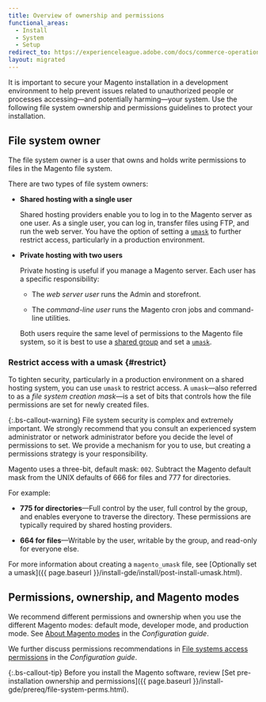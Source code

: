 ```yaml
---
title: Overview of ownership and permissions
functional_areas:
  - Install
  - System
  - Setup
redirect_to: https://experienceleague.adobe.com/docs/commerce-operations/installation-guide/prerequisites/file-system/overview.html
layout: migrated
---
```


It is important to secure your Magento installation in a development environment to help prevent issues related to unauthorized people or processes accessing—and potentially harming—your system. Use the following file system ownership and permissions guidelines to protect your installation.

## File system owner

The file system owner is a user that owns and holds write permissions to files in the Magento file system.

There are two types of file system owners:

-  **Shared hosting with a single user**

   Shared hosting providers enable you to log in to the Magento server as one user. As a single user, you can log in, transfer files using FTP, and run the web server. You have the option of setting a [`umask`](#restrict) to further restrict access, particularly in a production environment.

-  **Private hosting with two users**

   Private hosting is useful if you manage a Magento server. Each user has a specific responsibility:

   -  The _web server user_ runs the Admin and storefront.

   -  The _command-line user_ runs the Magento cron jobs and command-line utilities.

   Both users require the same level of permissions to the Magento file system, so it is best to use a [shared group][] and set a [`umask`](#restrict).

### Restrict access with a umask {#restrict}

To tighten security, particularly in a production environment on a shared hosting system, you can use `umask` to restrict access. A `umask`—also referred to as a _file system creation mask_—is a set of bits that controls how the file permissions are set for newly created files.

{:.bs-callout-warning}
File system security is complex and extremely important. We strongly recommend that you consult an experienced system administrator or network administrator before you decide the level of permissions to set. We provide a mechanism for you to use, but creating a permissions strategy is your responsibility.

Magento uses a three-bit, default mask: `002`. Subtract the Magento default mask from the UNIX defaults of 666 for files and 777 for directories.

For example:

-  **775 for directories**—Full control by the user, full control by the group, and enables everyone to traverse the directory. These permissions are typically required by shared hosting providers.

-  **664 for files**—Writable by the user, writable by the group, and read-only for everyone else.

For more information about creating a `magento_umask` file, see [Optionally set a umask]({{ page.baseurl }}/install-gde/install/post-install-umask.html).

## Permissions, ownership, and Magento modes

We recommend different permissions and ownership when you use the different Magento modes: default mode, developer mode, and production mode. See [About Magento modes][modes] in the _Configuration guide_.

We further discuss permissions recommendations in [File systems access permissions][config-file-access] in the _Configuration guide_.

{:.bs-callout-tip}
Before you install the Magento software, review [Set pre-installation ownership and permissions]({{ page.baseurl }}/install-gde/prereq/file-system-perms.html).

<!-- link definitions -->

[config-file-access]: {{page.baseurl}}/config-guide/prod/prod_file-sys-perms.html
[modes]: {{page.baseurl}}/config-guide/bootstrap/magento-modes.html
[shared group]: {{page.baseurl}}/install-gde/prereq/file-system-perms.html#perms-private
